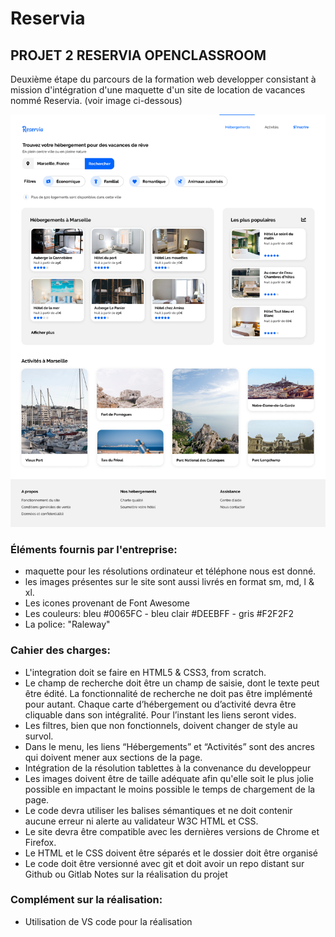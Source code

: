 # Reservia


## PROJET 2 RESERVIA OPENCLASSROOM

Deuxième étape du parcours de la formation web developper consistant à mission d'intégration d'une maquette d'un site de location de vacances nommé Reservia. (voir image ci-dessous)

![alt text](https://github.com/Arrymane/WAWRZICZNYMIKAEL_02_05112020/blob/main/Images/Maquette/Desktop.png)

### Éléments fournis par l'entreprise:

* maquette pour les résolutions ordinateur et téléphone nous est donné.
* les images présentes sur le site sont aussi livrés en format sm, md, l & xl.
* Les icones provenant de Font Awesome
* Les couleurs: bleu #0065FC - bleu clair #DEEBFF - gris #F2F2F2
* La police: "Raleway"

### Cahier des charges:

* L'integration doit se faire en HTML5 & CSS3, from scratch.
* Le champ de recherche doit être un champ de saisie, dont le texte peut être édité. La fonctionnalité de recherche ne doit pas être implémenté pour autant.
Chaque carte d’hébergement ou d’activité devra être cliquable dans son intégralité. Pour l’instant les liens seront vides.
* Les filtres, bien que non fonctionnels, doivent changer de style au survol.
* Dans le menu, les liens “Hébergements” et “Activités” sont des ancres qui doivent mener aux sections de la page.
* Intégration de la résolution tablettes à la convenance du developpeur
* Les images doivent être de taille adéquate afin qu'elle soit le plus jolie possible en impactant le moins possible le temps de chargement de la page.
* Le code devra utiliser les balises sémantiques et ne doit contenir aucune erreur ni alerte au validateur W3C HTML et CSS.
* Le site devra être compatible avec les dernières versions de Chrome et Firefox.
* Le HTML et le CSS doivent être séparés et le dossier doit être organisé
* Le code doit être versionné avec git et doit avoir un repo distant sur Github ou Gitlab
Notes sur la réalisation du projet

### Complément sur la réalisation:

* Utilisation de VS code pour la réalisation
